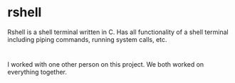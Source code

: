 # rshell
Rshell is a shell terminal written in C. Has all functionality of a shell terminal including piping commands, running system calls, etc.
#
I worked with one other person on this project. We both worked on everything together.
